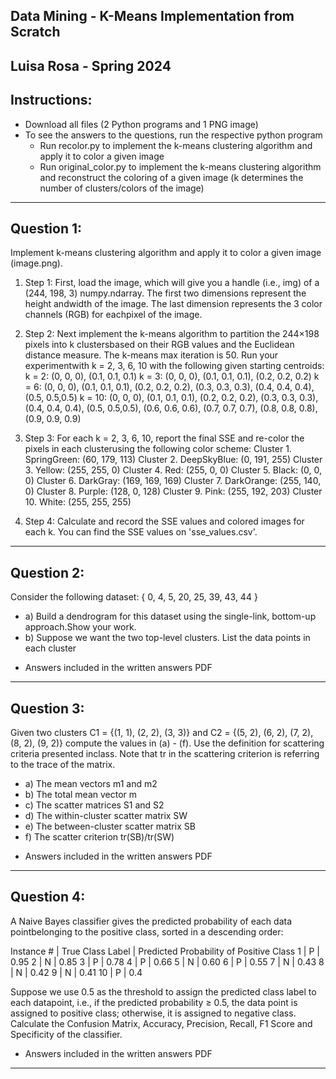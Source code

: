 ## Data Mining - K-Means Implementation from Scratch

## Luisa Rosa - Spring 2024

## Instructions:

- Download all files (2 Python programs and 1 PNG image)
- To see the answers to the questions, run the respective python program
  - Run recolor.py to implement the k-means clustering algorithm and apply it to color a given image
  - Run original_color.py to implement the k-means clustering algorithm and reconstruct the coloring of a given image (k determines the number of clusters/colors of the image)

---

## Question 1:

Implement k-means clustering algorithm and apply it to color a given image (image.png).

1. Step 1: First, load the image, which will give you a handle (i.e., img) of a (244, 198, 3) numpy.ndarray. The first two dimensions represent the height andwidth of the image. The last dimension represents the 3 color channels (RGB) for eachpixel of the image.

2. Step 2: Next implement the k-means algorithm to partition the 244×198 pixels into k clustersbased on their RGB values and the Euclidean distance measure. The k-means max iteration is 50. Run your experimentwith k = 2, 3, 6, 10 with the following given starting centroids:
   k = 2: (0, 0, 0), (0.1, 0.1, 0.1)
   k = 3: (0, 0, 0), (0.1, 0.1, 0.1), (0.2, 0.2, 0.2)
   k = 6: (0, 0, 0), (0.1, 0.1, 0.1), (0.2, 0.2, 0.2), (0.3, 0.3, 0.3), (0.4, 0.4, 0.4), (0.5, 0.5,0.5)
   k = 10: (0, 0, 0), (0.1, 0.1, 0.1), (0.2, 0.2, 0.2), (0.3, 0.3, 0.3), (0.4, 0.4, 0.4), (0.5, 0.5,0.5), (0.6, 0.6, 0.6), (0.7, 0.7, 0.7), (0.8, 0.8, 0.8), (0.9, 0.9, 0.9)

3. Step 3: For each k = 2, 3, 6, 10, report the final SSE and re-color the pixels in each clusterusing the following color scheme:
   Cluster 1. SpringGreen: (60, 179, 113)
   Cluster 2. DeepSkyBlue: (0, 191, 255)
   Cluster 3. Yellow: (255, 255, 0)
   Cluster 4. Red: (255, 0, 0)
   Cluster 5. Black: (0, 0, 0)
   Cluster 6. DarkGray: (169, 169, 169)
   Cluster 7. DarkOrange: (255, 140, 0)
   Cluster 8. Purple: (128, 0, 128)
   Cluster 9. Pink: (255, 192, 203)
   Cluster 10. White: (255, 255, 255)

4. Step 4: Calculate and record the SSE values and colored images for each k. You can find the SSE values on 'sse_values.csv'.

---

## Question 2:

Consider the following dataset: { 0, 4, 5, 20, 25, 39, 43, 44 }

- a) Build a dendrogram for this dataset using the single-link, bottom-up approach.Show your work.
- b) Suppose we want the two top-level clusters. List the data points in each cluster

* Answers included in the written answers PDF

---

## Question 3:

Given two clusters C1 = {(1, 1), (2, 2), (3, 3)} and C2 = {(5, 2), (6, 2), (7, 2), (8, 2), (9, 2)} compute the values in (a) - (f). Use the definition for scattering criteria presented inclass. Note that tr in the scattering criterion is referring to the trace of the matrix.

- a) The mean vectors m1 and m2
- b) The total mean vector m
- c) The scatter matrices S1 and S2
- d) The within-cluster scatter matrix SW
- e) The between-cluster scatter matrix SB
- f) The scatter criterion tr(SB)/tr(SW)

* Answers included in the written answers PDF

---

## Question 4:

A Naive Bayes classifier gives the predicted probability of each data pointbelonging to the positive class, sorted in a descending order:

Instance # | True Class Label | Predicted Probability of Positive Class
1 | P | 0.95
2 | N | 0.85
3 | P | 0.78
4 | P | 0.66
5 | N | 0.60
6 | P | 0.55
7 | N | 0.43
8 | N | 0.42
9 | N | 0.41
10 | P | 0.4

Suppose we use 0.5 as the threshold to assign the predicted class label to each datapoint, i.e., if the predicted probability ≥ 0.5, the data point is assigned to positive class; otherwise, it is assigned to negative class. Calculate the Confusion Matrix, Accuracy, Precision, Recall, F1 Score and Specificity of the classifier.

* Answers included in the written answers PDF

---